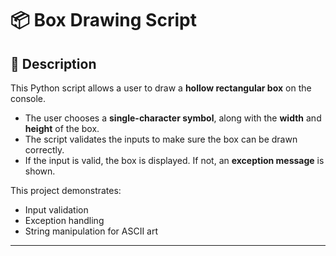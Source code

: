 # 📦 Box Drawing Script  

## 📖 Description  
This Python script allows a user to draw a **hollow rectangular box** on the console.  
- The user chooses a **single-character symbol**, along with the **width** and **height** of the box.  
- The script validates the inputs to make sure the box can be drawn correctly.  
- If the input is valid, the box is displayed. If not, an **exception message** is shown.  

This project demonstrates:  
- Input validation  
- Exception handling  
- String manipulation for ASCII art  

---
